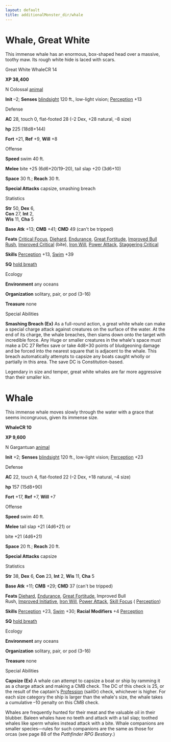 ```yaml
---
layout: default
title: additionalMonster_dir/whale
---
```

# Whale, Great White 

This immense whale has an enormous, box-shaped head over a massive, toothy maw. Its rough white hide is laced with scars.

Great White WhaleCR 14

**XP 38,400**

N Colossal [animal](monsters/creatureTypes#_animal)

**Init** –2; **Senses** [blindsight](monster_dir/universalMonsterRules#_blindsight) 120 ft., low-light vision; [Perception](additionalMonsters/../skill_dir/perception#_perception) +13

Defense

**AC** 28, touch 0, flat-footed 28 (–2 Dex, +28 natural, –8 size)

**hp** 225 (18d8+144)

**Fort** +21, **Ref** +9, **Will** +8

Offense

**Speed** swim 40 ft.

**Melee** bite +25 (6d6+20/19–20), tail slap +20 (3d6+10)

**Space** 30 ft.; **Reach** 30 ft.

**Special Attacks** capsize, smashing breach

Statistics

**Str** 50, **Dex** 6,   
**Con** 27, **Int** 2,   
**Wis** 11, **Cha** 5

**Base Atk** +13; **CMB** +41; **CMD** 49 (can't be tripped)

**Feats** [Critical Focus](additionalMonster_dir/../feats#_critical-focus), [Diehard](additionalMonster_dir/../feats#_diehard), [Endurance](additionalMonster_dir/../feats#_endurance), [Great Fortitude](additionalMonster_dir/../feats#_great-fortitude), [Improved Bull Rush](additionalMonster_dir/../feats#_improved-bull-rush), [Improved Critical](additionalMonster_dir/../feats#_improved-critical) (bite), [Iron Will](additionalMonster_dir/../feats#_iron-will), [Power Attack](additionalMonster_dir/../feats#_power-attack), [Staggering Critical](additionalMonster_dir/../feats#_staggering-critical)

**Skills** [Perception](additionalMonster_dir/../skill_dir/perception#_perception) +13, [Swim](additionalMonsters/../skill_dir/swim#_swim) +39

**SQ** [hold breath](monsters/universalMonsterRules#_hold-breath)

Ecology

**Environment** any oceans

**Organization** solitary, pair, or pod (3–16)

**Treasure** none

Special Abilities

**Smashing Breach (Ex)** As a full-round action, a great white whale can make a special charge attack against creatures on the surface of the water. At the end of its charge, the whale breaches, then slams down onto the target with incredible force. Any Huge or smaller creatures in the whale's space must make a DC 27 Reflex save or take 4d8+30 points of bludgeoning damage and be forced into the nearest square that is adjacent to the whale. This breach automatically attempts to capsize any boats caught wholly or partially in this area. The save DC is Constitution-based.

Legendary in size and temper, great white whales are far more aggressive than their smaller kin.

# Whale 

This immense whale moves slowly through the water with a grace that seems incongruous, given its immense size.

**WhaleCR 10**

**XP 9,600**

N Gargantuan [animal](monster_dir/creatureTypes#_animal)

**Init** +2; **Senses** [blindsight](monsters/universalMonsterRules#_blindsight) 120 ft., low-light vision; [Perception](additionalMonster_dir/../skill_dir/perception#_perception) +23

Defense

**AC** 22, touch 4, flat-footed 22 (–2 Dex, +18 natural, –4 size)

**hp** 157 (15d8+90)

**Fort** +17, **Ref** +7, **Will** +7

Offense

**Speed** swim 40 ft.

**Melee** tail slap +21 (4d6+21) or

bite +21 (4d6+21)

**Space** 20 ft.; **Reach** 20 ft.

**Special Attacks** capsize

Statistics

**Str** 38, **Dex** 6, **Con** 23, **Int** 2, **Wis** 11, **Cha** 5

**Base Atk** +11; **CMB** +29; **CMD** 37 (can't be tripped)

**Feats** [Diehard](additionalMonsters/../feats#_diehard), [Endurance](additionalMonster_dir/../feats#_endurance), [Great Fortitude](additionalMonster_dir/../feats#_great-fortitude), Improved Bull   
Rush, [Improved Initiative](additionalMonster_dir/../feats#_improved-initiative), [Iron Will](additionalMonster_dir/../feats#_iron-will), [Power Attack](additionalMonster_dir/../feats#_power-attack), [Skill Focus](additionalMonster_dir/../feats#_skill-focus) ( [Perception](additionalMonster_dir/../skill_dir/perception#_perception))

**Skills** [Perception](additionalMonsters/../skill_dir/perception#_perception) +23, [Swim](additionalMonsters/../skill_dir/swim#_swim) +30; **Racial Modifiers** +4 [Perception](additionalMonsters/../skill_dir/perception#_perception)

**SQ** [hold breath](monsters/universalMonsterRules#_hold-breath)

Ecology

**Environment** any oceans

**Organization** solitary, pair, or pod (3–16)

**Treasure** none

Special Abilities

**Capsize (Ex)** A whale can attempt to capsize a boat or ship by ramming it as a charge attack and making a CMB check. The DC of this check is 25, or the result of the captain's [Profession](additionalMonster_dir/../skill_dir/profession#_profession) (sail0r) check, whichever is higher. For each size category the ship is larger than the whale's size, the whale takes a cumulative –10 penalty on this CMB check.

Whales are frequently hunted for their meat and the valuable oil in their blubber. Baleen whales have no teeth and attack with a tail slap; toothed whales like sperm whales instead attack with a bite. Whale companions are smaller species—rules for such companions are the same as those for orcas (see page 88 of the _Pathfinder RPG Bestiary_.)

